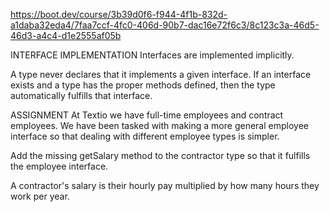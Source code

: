 https://boot.dev/course/3b39d0f6-f944-4f1b-832d-a1daba32eda4/7faa7ccf-4fc0-406d-90b7-dac16e72f6c3/8c123c3a-46d5-46d3-a4c4-d1e2555af05b

INTERFACE IMPLEMENTATION
Interfaces are implemented implicitly.

A type never declares that it implements a given interface. If an interface exists and a type has the proper methods defined, then the type automatically fulfills that interface.

ASSIGNMENT
At Textio we have full-time employees and contract employees. We have been tasked with making a more general employee interface so that dealing with different employee types is simpler.

Add the missing getSalary method to the contractor type so that it fulfills the employee interface.

A contractor's salary is their hourly pay multiplied by how many hours they work per year.